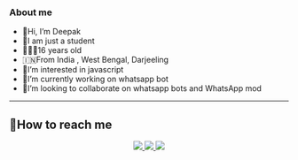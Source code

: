 ### About me 

- 👋Hi, I’m Deepak
- 🙋I am just a student
- 👨🏻‍🦱16 years old
- 🇮🇳From India , West Bengal, Darjeeling 
- 🤩I’m interested in javascript
- 🔭I’m currently working on whatsapp bot
- 👯I’m looking to collaborate on whatsapp bots and WhatsApp mod 

-------

## 🙋How to reach me
<p align="center">
<a href="https://wa.me/918348225320"><img src="https://img.shields.io/badge/Contact Deepak-25D366?style=for-the-badge&logo=whatsapp&logoColor=white" />
<a href="https://chat.whatsapp.com/KguOo9XsRTW2iESYuHzVX1"><img src="https://img.shields.io/badge/Join Official GC-25D366?style=for-the-badge&logo=whatsapp&logoColor=white" />
<a href="https://youtube.com/@dreamguydeepak"><img src="https://img.shields.io/badge/Subscribe Deepak-ff0000?style=for-the-badge&logo=youtube&logoColor=ff000000&link=https://youtube.com/@dreamguydeepak" /><br>
</p>
